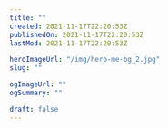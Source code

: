 ```yaml
---
title: ""
created: 2021-11-17T22:20:53Z
publishedOn: 2021-11-17T22:20:53Z
lastMod: 2021-11-17T22:20:53Z

heroImageUrl: "/img/hero-me-bg_2.jpg"
slug: ""

ogImageUrl: ""
ogSummary: ""

draft: false
---
```

